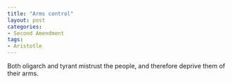 ```yaml
---
title: "Arms control"
layout: post
categories:
- Second Amendment
tags:
- Aristotle
---
```


Both oligarch and tyrant mistrust the people, and therefore deprive them of their arms.